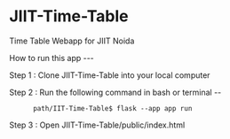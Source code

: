 # JIIT-Time-Table
Time Table Webapp for JIIT Noida



How to run this app ---

Step 1 : Clone JIIT-Time-Table into your local computer

Step 2 : Run the following command in bash or terminal --

          path/IIT-Time-Table$ flask --app app run
          
Step 3 : Open JIIT-Time-Table/public/index.html
